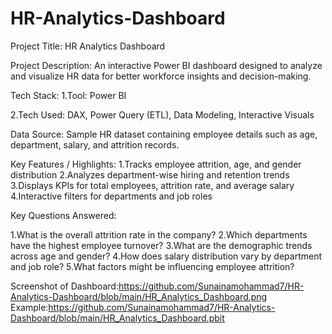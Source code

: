 # HR-Analytics-Dashboard

Project Title:
HR Analytics Dashboard

Project Description:
An interactive Power BI dashboard designed to analyze and visualize HR data for better workforce insights and decision-making.

Tech Stack:
1.Tool: Power BI

2.Tech Used: DAX, Power Query (ETL), Data Modeling, Interactive Visuals

Data Source:
Sample HR dataset containing employee details such as age, department, salary, and attrition records.

Key Features / Highlights:
1.Tracks employee attrition, age, and gender distribution
2.Analyzes department-wise hiring and retention trends
3.Displays KPIs for total employees, attrition rate, and average salary
4.Interactive filters for departments and job roles

Key Questions Answered:

1.What is the overall attrition rate in the company?
2.Which departments have the highest employee turnover?
3.What are the demographic trends across age and gender?
4.How does salary distribution vary by department and job role?
5.What factors might be influencing employee attrition?

Screenshot of Dashboard:https://github.com/Sunainamohammad7/HR-Analytics-Dashboard/blob/main/HR_Analytics_Dashboard.png
Example:https://github.com/Sunainamohammad7/HR-Analytics-Dashboard/blob/main/HR_Analytics_Dashboard.pbit
